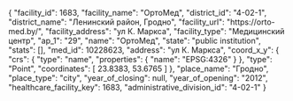 {
    "facility_id": 1683,
    "facility_name": "ОртоМед",
    "district_id": "4-02-1",
    "district_name": "Ленинский район, Гродно",
    "facility_url": "https:\/\/orto-med.by\/",
    "facility_address": "ул К. Маркса",
    "facility_type": "Медицинский центр",
    "ap_1": "29",
    "name": "ОртоМед",
    "state": "public institution",
    "stats": [],
    "med_id": 10228623,
    "address": "ул К. Маркса",
    "coord_x_y": {
        "crs": {
            "type": "name",
            "properties": {
                "name": "EPSG:4326"
            }
        },
        "type": "Point",
        "coordinates": [
            23.8383,
            53.6765
        ]
    },
    "place_name": "Гродно",
    "place_type": "city",
    "year_of_closing": null,
    "year_of_opening": "2012",
    "healthcare_facility_key": 1683,
    "administrative_division_id": "4-02-1"
}